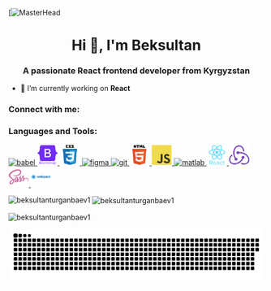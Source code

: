  [![MasterHead](https://miro.medium.com/v2/resize:fit:1358/1*AgNY8fKVjHRppB8sEU_Vcw.jpeg)
<h1 align="center">Hi 👋, I'm Beksultan</h1>
<h3 align="center">A passionate React frontend developer from Kyrgyzstan</h3>

- 🔭 I’m currently working on **React**

<h3 align="left">Connect with me:</h3>
<p align="left">
</p>

<h3 align="left">Languages and Tools:</h3>
<p align="left"> <a href="https://babeljs.io/" target="_blank" rel="noreferrer"> <img src="https://www.vectorlogo.zone/logos/babeljs/babeljs-icon.svg" alt="babel" width="40" height="40"/> </a> <a href="https://getbootstrap.com" target="_blank" rel="noreferrer"> <img src="https://raw.githubusercontent.com/devicons/devicon/master/icons/bootstrap/bootstrap-plain-wordmark.svg" alt="bootstrap" width="40" height="40"/> </a> <a href="https://www.w3schools.com/css/" target="_blank" rel="noreferrer"> <img src="https://raw.githubusercontent.com/devicons/devicon/master/icons/css3/css3-original-wordmark.svg" alt="css3" width="40" height="40"/> </a> <a href="https://www.figma.com/" target="_blank" rel="noreferrer"> <img src="https://www.vectorlogo.zone/logos/figma/figma-icon.svg" alt="figma" width="40" height="40"/> </a> <a href="https://git-scm.com/" target="_blank" rel="noreferrer"> <img src="https://www.vectorlogo.zone/logos/git-scm/git-scm-icon.svg" alt="git" width="40" height="40"/> </a> <a href="https://www.w3.org/html/" target="_blank" rel="noreferrer"> <img src="https://raw.githubusercontent.com/devicons/devicon/master/icons/html5/html5-original-wordmark.svg" alt="html5" width="40" height="40"/> </a> <a href="https://developer.mozilla.org/en-US/docs/Web/JavaScript" target="_blank" rel="noreferrer"> <img src="https://raw.githubusercontent.com/devicons/devicon/master/icons/javascript/javascript-original.svg" alt="javascript" width="40" height="40"/> </a> <a href="https://www.mathworks.com/" target="_blank" rel="noreferrer"> <img src="https://upload.wikimedia.org/wikipedia/commons/2/21/Matlab_Logo.png" alt="matlab" width="40" height="40"/> </a> <a href="https://reactjs.org/" target="_blank" rel="noreferrer"> <img src="https://raw.githubusercontent.com/devicons/devicon/master/icons/react/react-original-wordmark.svg" alt="react" width="40" height="40"/> </a> <a href="https://redux.js.org" target="_blank" rel="noreferrer"> <img src="https://raw.githubusercontent.com/devicons/devicon/master/icons/redux/redux-original.svg" alt="redux" width="40" height="40"/> </a> <a href="https://sass-lang.com" target="_blank" rel="noreferrer"> <img src="https://raw.githubusercontent.com/devicons/devicon/master/icons/sass/sass-original.svg" alt="sass" width="40" height="40"/> </a> <a href="https://webpack.js.org" target="_blank" rel="noreferrer"> <img src="https://raw.githubusercontent.com/devicons/devicon/d00d0969292a6569d45b06d3f350f463a0107b0d/icons/webpack/webpack-original-wordmark.svg" alt="webpack" width="40" height="40"/> </a> </p>

<p><img align="left" src="https://github-readme-stats.vercel.app/api/top-langs?username=beksultanturganbaev1&show_icons=true&locale=en&layout=compact" alt="beksultanturganbaev1" /></p>

<p>&nbsp;<img align="center" src="https://github-readme-stats.vercel.app/api?username=beksultanturganbaev1&show_icons=true&locale=en" alt="beksultanturganbaev1" /></p>

<p><img align="center" src="https://github-readme-streak-stats.herokuapp.com/?user=beksultanturganbaev1&" alt="beksultanturganbaev1" /></p>

<picture>
  <source media="(prefers-color-scheme: dark)" srcset="https://raw.githubusercontent.com/BeksultanTurganbaev1/BeksultanTurganbaev1/output/github-contribution-grid-snake-dark.svg">
  <source media="(prefers-color-scheme: light)" srcset="https://raw.githubusercontent.com/BeksultanTurganbaev1/BeksultanTurganbaev1/output/github-contribution-grid-snake.svg">
  <img alt="github contribution grid snake animation" src="https://raw.githubusercontent.com/BeksultanTurganbaev1/BeksultanTurganbaev1/output/github-contribution-grid-snake.svg">
</picture>

